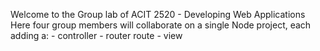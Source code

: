 Welcome to the Group lab of ACIT 2520 - Developing Web Applications
Here four group members will collaborate on a single Node project, each adding a:
    - controller
    - router route
    - view